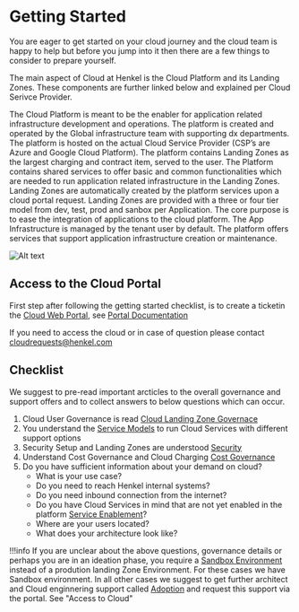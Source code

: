 # Getting Started
You are eager to get started on your cloud journey and the cloud team is happy to help but before you jump into it then there are a few things to consider to prepare yourself.

The main aspect of Cloud at Henkel is the Cloud Platform and its Landing Zones. These components are further linked below and explained per Cloud Serivce Provider.

The Cloud Platform is meant to be the enabler for application related infrastructure development and operations. The platform is created and operated by the Global infrastructure team with supporting dx departments. The platform is hosted on the actual Cloud Service Provider (CSP’s are Azure and Google Cloud Platform). The platform contains Landing Zones as the largest charging and contract item, served to the user. The Platform contains shared services to offer basic and common functionalities which are needed to run application related infrastructure in the Landing Zones. Landing Zones are automatically created by the platform services upon a cloud portal request. Landing Zones are provided with a three or four tier model from dev, test, prod and sanbox per Application. The core purpose is to ease the integration of applications to the cloud platform. The App Infrastructure is managed by the tenant user by default. The platform offers services that support application infrastructure creation or maintenance.

![Alt text](../images/cloud-platform-layout.png)

## Access to the Cloud Portal

First step after following the getting started checklist, is to create a ticketin the [Cloud Web Portal](https://cloudportal.henkelgroup.cloud/#/), see [Portal Documentation](./cloud-portal.md) 

If you need to access the cloud or in case of question please contact [cloudrequests@henkel.com](mailto://cloudrequests@henkel.com)


## Checklist

We suggest to pre-read important arcticles to the overall governance and support offers and to collect answers to below questions which can occur.

1. Cloud User Governance is read  [Cloud Landing Zone Governace](./cloud_governance.md)
2. You understand the [Service Models](../cloud/azure/az-service-model.md) to run Cloud Services with different support options
3. Security Setup and Landing Zones are understood [Security](../security/security.md) 
4. Understand Cost Governance and Cloud Charging [Cost Governance](../cloud/hmc-costs.md) 
5. Do you have sufficient information about your demand on cloud? 
   - What is your use case?
   - Do you need to reach Henkel internal systems?
   - Do you need inbound connection from the internet? 
   - Do you have Cloud Services in mind that are not yet enabled in the platform [Service Enablement](../cloud/azure/sef/introduction.md)?
   - Where are your users located?
   - What does your architecture look like?

!!!info 
    If you are unclear about the above questions, governance details or perhaps you are in an ideation phase, you require a [Sandbox Environment](../cloud/azure/platform-guide/platform-guide-sandbox.md) instead of a prodution landing Zone Environment. For these cases we have Sandbox environment. In all other cases we suggest to get further architect and Cloud enginnering support called [Adoption](../cloud/azure/adoption.md) and request this support via the portal. See "Access to Cloud" 
